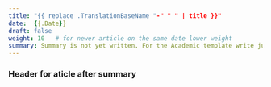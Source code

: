 ```yaml
---
title: "{{ replace .TranslationBaseName "-" " " | title }}"
date:  {{.Date}}
draft: false
weight: 10   # for newer article on the same date lower weight
summary: Summary is not yet written. For the Academic template write just one sentence so that you get a nice overview in the post section of the website.
---
```


### Header for aticle after summary

